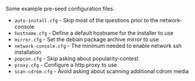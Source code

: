 Some example pre-seed configuration files.

- `auto-install.cfg` - Skip most of the questions prior to the network-console
- `hostname.cfg` - Define a default hostname for the installer to use
- `mirror.cfg` - Set the debian package archive mirror to use
- `network-console.cfg` - The minimum needed to enable network ssh installation
- `popcon.cfg` - Skip asking about popularity-contest
- `proxy.cfg` - Configure a http proxy to use
- `scan-cdrom.cfg` - Avoid asking about scanning additional cdrom media
